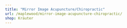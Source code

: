 ```yaml
---
title: "Mirror Image Acupuncture/Chiropractic"
url: /maplewood/mirror-image-acupuncture-chiropractic/
shop: Kräuter
---
```

